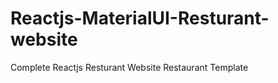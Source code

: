 # Reactjs-MaterialUI-Resturant-website
Complete Reactjs Resturant Website 
R e s t a u r a n t   T e m p l a t e  
 
